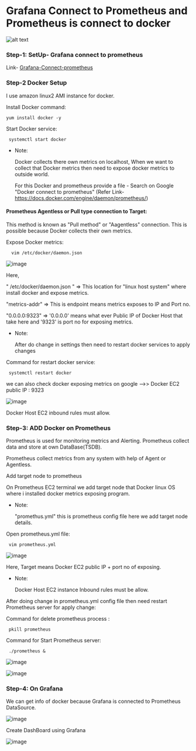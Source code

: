 # Grafana Connect to Prometheus and Prometheus is connect to docker 
![alt text](image.jpg)
### Step-1: SetUp- Grafana connect to prometheus

Link-  [Grafana-Connect-prometheus](https://github.com/Pratikshinde55/Grafana-prometheus-linuxOS.git) 

### Step-2 Docker Setup

I use amazon linux2 AMI instance for docker.

 Install Docker command:

    yum install docker -y 

 Start Docker service:

     systemctl start docker

- Note:

  Docker collects there own metrics on localhost, When we want to collect that Docker metrics then need to expose docker metrics to outside world.

  For this Docker and prometheus provide a file - Search on Google "Docker connect to prometheus" (Refer Link-https://docs.docker.com/engine/daemon/prometheus/)

 #### Prometheus Agentless or Pull type connection to Target:

   This method is known as "Pull method" or "Aagentless" connection. This is possible because Docker collects their own metrics.

Expose Docker metrics:

      vim /etc/docker/daemon.json

![image](https://github.com/user-attachments/assets/296ef590-a28c-46ee-a2fa-b882ab179511)

Here, 

" /etc/docker/daemon.json " => This location for "linux host system" where install docker and expose metrics.

"metrics-addr" => This is endpoint means metrics exposes to IP and Port no.

"0.0.0.0:9323" => '0.0.0.0' means what ever Public IP of Docker Host that take here and '9323' is port no for exposing metrics.


- Note:

  After do change in settings then need to restart docker services to apply changes

Command for restart docker service:

     systemctl restart docker


we can also check docker exposing metrics on google -->> Docker EC2 public IP : 9323 

![image](https://github.com/user-attachments/assets/1bf91637-f964-4e73-a369-fc2d996345d6)

Docker Host EC2 inbound rules must allow.


### Step-3: ADD Docker on Prometheus

Prometheus is used for monitoring metrics and Alerting. Prometheus collect data and store at own DataBase(TSDB).

Prometheus collect metrics from any system with help of Agent or Agentless.

Add target node to prometheus

On Prometheus EC2 terminal we add target node that Docker linux OS where i installed docker metrics exposing program.

- Note:

  "promethus.yml" this is prometheus config file here we add target node details.

Open prometheus.yml file:

     vim prometheus.yml
     
![image](https://github.com/user-attachments/assets/4692af69-cdcb-4a7a-886f-bc638d1f9dd0)

Here, Target means Docker EC2 public IP + port no of exposing.

- Note:

  Docker Host EC2 instance Inbound rules must be allow.

After doing change in prometheus.yml config file then need restart Prometheus server for apply change:

Command for delete prometheus process :

     pkill prometheus

Command for Start Prometheus server:

     ./prometheus &

 ![image](https://github.com/user-attachments/assets/3c2b8933-51e5-447c-898e-b80a1e5ca584)

 ![image](https://github.com/user-attachments/assets/a422f3ec-745c-48eb-a677-f25841e85f7a)


### Step-4: On Grafana 

We can get info of docker because Grafana is connected to Prometheus DataSource.

![image](https://github.com/user-attachments/assets/a00f0dc1-1dc7-4a34-9821-cfcf514f6d6d)


Create DashBoard using Grafana

![image](https://github.com/user-attachments/assets/8f5f2afd-cf8e-40e8-a7d8-51c5473694f4)

 
